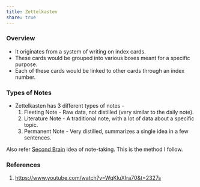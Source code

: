 ```yaml
---
title: Zettelkasten
share: true
---
```


### Overview

* It originates from a system of writing on index cards.
* These cards would be grouped into various boxes meant for a specific purpose. 
* Each of these cards would be linked to other cards through an index number.

### Types of Notes

* Zettelkasten has 3 different types of notes - 
  1. Fleeting Note - Raw data, not distilled (very similar to the daily note).
  1. Literature Note - A traditional note, with a lot of data about a specific topic.
  1. Permanent Note - Very distilled, summarizes a single idea in a few sentences.

Also refer [Second Brain](./Second%20Brain.md) idea of note-taking. This is the method I follow.

### References

1. https://www.youtube.com/watch?v=WqKluXIra70&t=2327s
